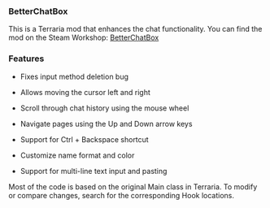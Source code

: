 ### BetterChatBox

This is a Terraria mod that enhances the chat functionality. You can find the mod on the Steam Workshop:
[BetterChatBox](https://steamcommunity.com/sharedfiles/filedetails/?id=3429640606)

### Features

- Fixes input method deletion bug

- Allows moving the cursor left and right

- Scroll through chat history using the mouse wheel

- Navigate pages using the Up and Down arrow keys

- Support for Ctrl + Backspace shortcut

- Customize name format and color

- Support for multi-line text input and pasting

Most of the code is based on the original Main class in Terraria. To modify or compare changes, search for the corresponding Hook locations.